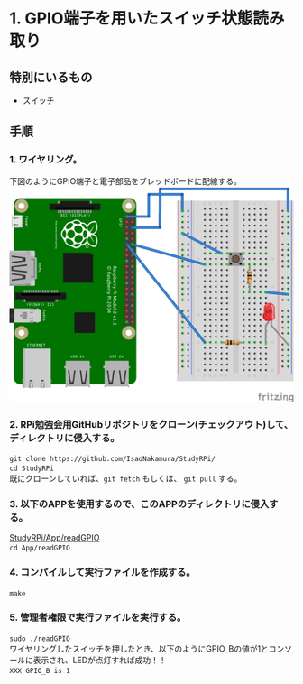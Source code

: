 # 1. GPIO端子を用いたスイッチ状態読み取り
## 特別にいるもの
* スイッチ

## 手順
### 1. ワイヤリング。
下図のようにGPIO端子と電子部品をブレッドボードに配線する。  
![Wiring](https://github.com/IsaoNakamura/StudyRPi/blob/wrkFirstPush/Doc/Wiring/RPi_ReadGPIO/RPi_ReadGPIO_bread.png?raw=true)

### 2. RPi勉強会用GitHubリポジトリをクローン(チェックアウト)して、ディレクトリに侵入する。  
``git clone https://github.com/IsaoNakamura/StudyRPi/``  
``cd StudyRPi``  
  既にクローンしていれば、``git fetch`` もしくは、 ``git pull`` する。

### 3. 以下のAPPを使用するので、このAPPのディレクトリに侵入する。  
[StudyRPi/App/readGPIO](https://github.com/IsaoNakamura/StudyRPi/blob/wrkFirstPush/App/readGPIO)  
``cd App/readGPIO`` 

### 4. コンパイルして実行ファイルを作成する。  
``make``  

### 5. 管理者権限で実行ファイルを実行する。  
``sudo ./readGPIO``  
ワイヤリングしたスイッチを押したとき、以下のようにGPIO_Bの値が1とコンソールに表示され、LEDが点灯すれば成功！！  
``XXX GPIO_B is 1``